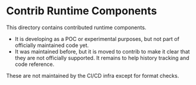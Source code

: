 # Contrib Runtime Components

This directory contains contributed runtime components.
- It is developing as a POC or experimental purposes, but not part of officially maintained code yet.
- It was maintained before, but it is moved to contrib to make it clear that they are not officially supported. It remains to help history tracking and code reference.

These are not maintained by the CI/CD infra except for format checks.
